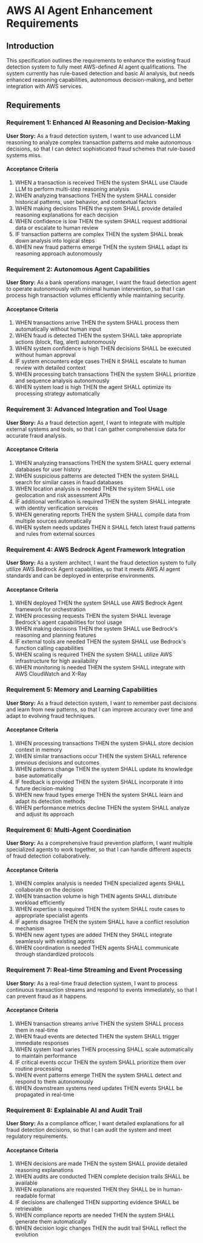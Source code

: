 # AWS AI Agent Enhancement Requirements

## Introduction

This specification outlines the requirements to enhance the existing fraud detection system to fully meet AWS-defined AI agent qualifications. The system currently has rule-based detection and basic AI analysis, but needs enhanced reasoning capabilities, autonomous decision-making, and better integration with AWS services.

## Requirements

### Requirement 1: Enhanced AI Reasoning and Decision-Making

**User Story:** As a fraud detection system, I want to use advanced LLM reasoning to analyze complex transaction patterns and make autonomous decisions, so that I can detect sophisticated fraud schemes that rule-based systems miss.

#### Acceptance Criteria

1. WHEN a transaction is received THEN the system SHALL use Claude LLM to perform multi-step reasoning analysis
2. WHEN analyzing transactions THEN the system SHALL consider historical patterns, user behavior, and contextual factors
3. WHEN making decisions THEN the system SHALL provide detailed reasoning explanations for each decision
4. WHEN confidence is low THEN the system SHALL request additional data or escalate to human review
5. IF transaction patterns are complex THEN the system SHALL break down analysis into logical steps
6. WHEN new fraud patterns emerge THEN the system SHALL adapt its reasoning approach autonomously

### Requirement 2: Autonomous Agent Capabilities

**User Story:** As a bank operations manager, I want the fraud detection agent to operate autonomously with minimal human intervention, so that I can process high transaction volumes efficiently while maintaining security.

#### Acceptance Criteria

1. WHEN transactions arrive THEN the system SHALL process them automatically without human input
2. WHEN fraud is detected THEN the system SHALL take appropriate actions (block, flag, alert) autonomously
3. WHEN system confidence is high THEN decisions SHALL be executed without human approval
4. IF system encounters edge cases THEN it SHALL escalate to human review with detailed context
5. WHEN processing batch transactions THEN the system SHALL prioritize and sequence analysis autonomously
6. WHEN system load is high THEN the agent SHALL optimize its processing strategy automatically

### Requirement 3: Advanced Integration and Tool Usage

**User Story:** As a fraud detection agent, I want to integrate with multiple external systems and tools, so that I can gather comprehensive data for accurate fraud analysis.

#### Acceptance Criteria

1. WHEN analyzing transactions THEN the system SHALL query external databases for user history
2. WHEN suspicious patterns are detected THEN the system SHALL search for similar cases in fraud databases
3. WHEN location analysis is needed THEN the system SHALL use geolocation and risk assessment APIs
4. IF additional verification is required THEN the system SHALL integrate with identity verification services
5. WHEN generating reports THEN the system SHALL compile data from multiple sources automatically
6. WHEN system needs updates THEN it SHALL fetch latest fraud patterns and rules from external sources

### Requirement 4: AWS Bedrock Agent Framework Integration

**User Story:** As a system architect, I want the fraud detection system to fully utilize AWS Bedrock Agent capabilities, so that it meets AWS AI agent standards and can be deployed in enterprise environments.

#### Acceptance Criteria

1. WHEN deployed THEN the system SHALL use AWS Bedrock Agent framework for orchestration
2. WHEN processing requests THEN the system SHALL leverage Bedrock's agent capabilities for tool usage
3. WHEN making decisions THEN the system SHALL use Bedrock's reasoning and planning features
4. IF external tools are needed THEN the system SHALL use Bedrock's function calling capabilities
5. WHEN scaling is required THEN the system SHALL utilize AWS infrastructure for high availability
6. WHEN monitoring is needed THEN the system SHALL integrate with AWS CloudWatch and X-Ray

### Requirement 5: Memory and Learning Capabilities

**User Story:** As a fraud detection system, I want to remember past decisions and learn from new patterns, so that I can improve accuracy over time and adapt to evolving fraud techniques.

#### Acceptance Criteria

1. WHEN processing transactions THEN the system SHALL store decision context in memory
2. WHEN similar transactions occur THEN the system SHALL reference previous decisions and outcomes
3. WHEN patterns change THEN the system SHALL update its knowledge base automatically
4. IF feedback is provided THEN the system SHALL incorporate it into future decision-making
5. WHEN new fraud types emerge THEN the system SHALL learn and adapt its detection methods
6. WHEN performance metrics decline THEN the system SHALL analyze and adjust its approach

### Requirement 6: Multi-Agent Coordination

**User Story:** As a comprehensive fraud prevention platform, I want multiple specialized agents to work together, so that I can handle different aspects of fraud detection collaboratively.

#### Acceptance Criteria

1. WHEN complex analysis is needed THEN specialized agents SHALL collaborate on the decision
2. WHEN transaction volume is high THEN agents SHALL distribute workload efficiently
3. WHEN expertise is required THEN the system SHALL route cases to appropriate specialist agents
4. IF agents disagree THEN the system SHALL have a conflict resolution mechanism
5. WHEN new agent types are added THEN they SHALL integrate seamlessly with existing agents
6. WHEN coordination is needed THEN agents SHALL communicate through standardized protocols

### Requirement 7: Real-time Streaming and Event Processing

**User Story:** As a real-time fraud detection system, I want to process continuous transaction streams and respond to events immediately, so that I can prevent fraud as it happens.

#### Acceptance Criteria

1. WHEN transaction streams arrive THEN the system SHALL process them in real-time
2. WHEN fraud events are detected THEN the system SHALL trigger immediate responses
3. WHEN system load varies THEN processing SHALL scale automatically to maintain performance
4. IF critical events occur THEN the system SHALL prioritize them over routine processing
5. WHEN event patterns emerge THEN the system SHALL detect and respond to them autonomously
6. WHEN downstream systems need updates THEN events SHALL be propagated in real-time

### Requirement 8: Explainable AI and Audit Trail

**User Story:** As a compliance officer, I want detailed explanations for all fraud detection decisions, so that I can audit the system and meet regulatory requirements.

#### Acceptance Criteria

1. WHEN decisions are made THEN the system SHALL provide detailed reasoning explanations
2. WHEN audits are conducted THEN complete decision trails SHALL be available
3. WHEN explanations are requested THEN they SHALL be in human-readable format
4. IF decisions are challenged THEN supporting evidence SHALL be retrievable
5. WHEN compliance reports are needed THEN the system SHALL generate them automatically
6. WHEN decision logic changes THEN the audit trail SHALL reflect the evolution